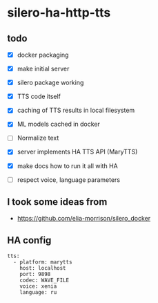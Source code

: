 # silero-ha-http-tts


## todo

- [x] docker packaging
- [x] make initial server
- [x] silero package working
- [x] TTS code itself
- [x] caching of TTS results in local filesystem
- [x] ML models cached in docker
- [ ] Normalize text
- [x] server implements HA TTS API (MaryTTS)
- [x] make docs how to run it all with HA
- [ ] respect voice, language parameters



## I took some ideas from

* https://github.com/elia-morrison/silero_docker


## HA config
```
tts:
  - platform: marytts
    host: localhost
    port: 9898
    codec: WAVE_FILE
    voice: xenia
    language: ru
```
